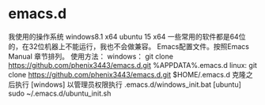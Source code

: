 emacs.d
=======
我使用的操作系统
windows8.1 x64
ubuntu 15 x64
一些常用的软件都是64位的，在32位机器上不能运行，我也不会做兼容。
Emacs配置文件。按照Emacs Manual 章节排列。
使用方法：
windows： 	git clone https://github.com/phenix3443/emacs.d.git %APPDATA%\.emacs.d
linux:		git clone https://github.com/phenix3443/emacs.d.git $HOME/.emacs.d
克隆之后执行
[windows]
以管理员权限执行 .emacs.d/windows_init.bat
[ubuntu]
sudo ~/.emacs.d/ubuntu_init.sh
